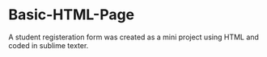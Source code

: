 # Basic-HTML-Page
A student registeration form was created as a mini project using HTML and coded in sublime texter.
